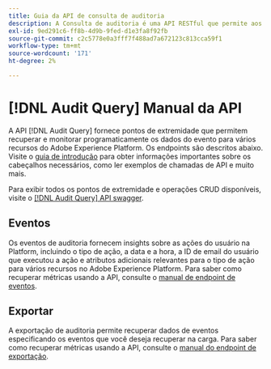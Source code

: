 ```yaml
---
title: Guia da API de consulta de auditoria
description: A Consulta de auditoria é uma API RESTful que permite aos desenvolvedores ver quem realizou quais ações no Adobe Experience Platform.
exl-id: 9ed291c6-ff8b-4d9b-9fed-d1e3fa8f92fb
source-git-commit: c2c5778e0a3fff7f488ad7a672123c813cca59f1
workflow-type: tm+mt
source-wordcount: '171'
ht-degree: 2%

---
```


# [!DNL Audit Query] Manual da API

A API [!DNL Audit Query] fornece pontos de extremidade que permitem recuperar e monitorar programaticamente os dados do evento para vários recursos do Adobe Experience Platform. Os endpoints são descritos abaixo. Visite o [guia de introdução](./getting-started.md) para obter informações importantes sobre os cabeçalhos necessários, como ler exemplos de chamadas de API e muito mais.

Para exibir todos os pontos de extremidade e operações CRUD disponíveis, visite o [[!DNL Audit Query] API swagger](https://www.adobe.io/experience-platform-apis/references/audit-query/).

## Eventos

Os eventos de auditoria fornecem insights sobre as ações do usuário na Platform, incluindo o tipo de ação, a data e a hora, a ID de email do usuário que executou a ação e atributos adicionais relevantes para o tipo de ação para vários recursos no Adobe Experience Platform. Para saber como recuperar métricas usando a API, consulte o [manual de endpoint de eventos](./events.md).

## Exportar

A exportação de auditoria permite recuperar dados de eventos especificando os eventos que você deseja recuperar na carga. Para saber como recuperar métricas usando a API, consulte o [manual do endpoint de exportação](./export.md).
